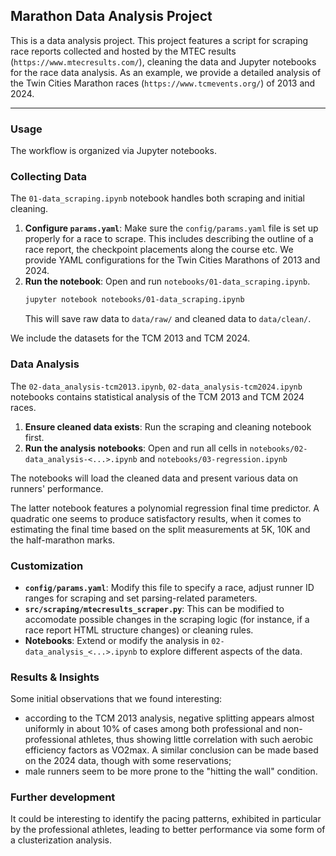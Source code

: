 ## Marathon Data Analysis Project

This is a data analysis project. This project features a script for scraping race reports collected and hosted by the MTEC results (`https://www.mtecresults.com/`), cleaning the data and Jupyter notebooks for the race data analysis. As an example, we provide a detailed analysis of the Twin Cities Marathon races (`https://www.tcmevents.org/`) of 2013 and 2024.

---
<!-- 
## Features

* **Web Scraper (`mtecresults_scraper.py`):** A customizable data scraper. Collects detailed race reports (personal info, split times) from `mtecresults.com`.
* **Data Analysis for TCM 2013 (`02-data_analysis-tcm2013.ipynb`):** A comprehensive Jupyter Notebook for exploring runner demographics, pacing patterns and performance variability for the Twin Cities Marathon 2013.
* **Configurable Parameters:** Race report format and scraping parameters are managed via a `params.yaml` file.
--- -->

### Usage

The workflow is organized via Jupyter notebooks.

### Collecting Data

The `01-data_scraping.ipynb` notebook handles both scraping and initial cleaning.

1.  **Configure `params.yaml`**: Make sure the `config/params.yaml` file is set up properly for a race to scrape. This includes describing the outline of a race report, the checkpoint placements along the course etc. We provide YAML configurations for the Twin Cities Marathons of 2013 and 2024.
2.  **Run the notebook**: Open and run `notebooks/01-data_scraping.ipynb`.
    ```bash
    jupyter notebook notebooks/01-data_scraping.ipynb
    ```
    This will save raw data to `data/raw/` and cleaned data to `data/clean/`.

We include the datasets for the TCM 2013 and TCM 2024.

### Data Analysis

The `02-data_analysis-tcm2013.ipynb`, `02-data_analysis-tcm2024.ipynb` notebooks contains statistical analysis of the TCM 2013 and TCM 2024 races.

1.  **Ensure cleaned data exists**: Run the scraping and cleaning notebook first.
2.  **Run the analysis notebooks**: Open and run all cells in `notebooks/02-data_analysis-<...>.ipynb` and `notebooks/03-regression.ipynb`

The notebooks will load the cleaned data and present various data on runners' performance.

The latter notebook features a polynomial regression final time predictor. A quadratic one seems to produce satisfactory results, when it comes to estimating the final time based on the split measurements at 5K, 10K and the half-marathon marks.



### Customization

* **`config/params.yaml`**: Modify this file to specify a race, adjust runner ID ranges for scraping and set parsing-related parameters.
* **`src/scraping/mtecresults_scraper.py`**: This can be modified to accomodate possible changes in the scraping logic (for instance, if a race report HTML structure changes) or cleaning rules.
* **Notebooks**: Extend or modify the analysis in `02-data_analysis_<...>.ipynb` to explore different aspects of the data.



### Results & Insights
Some initial observations that we found interesting:
* according to the TCM 2013 analysis, negative splitting appears almost uniformly in about 10% of cases among both professional and non-professional athletes, thus showing little correlation with such aerobic efficiency factors as VO2max. A similar conclusion can be made based on the 2024 data, though with some reservations;
* male runners seem to be more prone to the "hitting the wall" condition.


### Further development
It could be interesting to identify the pacing patterns, exhibited in particular by the professional athletes, leading to better performance via some form of a clusterization analysis.